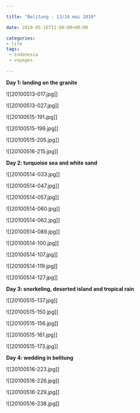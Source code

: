 ```yaml
---

title: "Belitung - 13/16 mai 2010"

date: 2010-05-16T12:00:00+00:00

categories: 
- life
tags:
 - indonesia
 - voyages
 
---
```


**Day 1: landing on the granite**

![[20100513-017.jpg]]

![[20100513-027.jpg]]

![[20100515-191.jpg]]

![[20100515-199.jpg]]

![[20100515-205.jpg]]

![[20100516-215.jpg]]

**Day 2: turquoise sea and white sand**

![[20100514-033.jpg]]

![[20100514-047.jpg]]

![[20100514-057.jpg]]

![[20100514-060.jpg]]

![[20100514-062.jpg]]

![[20100514-089.jpg]]

![[20100514-100.jpg]]

![[20100514-107.jpg]]

![[20100514-119.jpg]]

![[20100514-127.jpg]]

**Day 3: snorkeling, deserted island and tropical rain**

![[20100515-137.jpg]]

![[20100515-150.jpg]]

![[20100515-156.jpg]]

![[20100515-161.jpg]]

![[20100515-173.jpg]]

**Day 4: wedding in belitung**

![[20100516-223.jpg]]

![[20100516-226.jpg]]

![[20100516-229.jpg]]

![[20100516-238.jpg]]